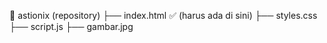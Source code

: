 📂 astionix (repository)
 ├── index.html  ✅ (harus ada di sini)
 ├── styles.css
 ├── script.js
 ├── gambar.jpg
